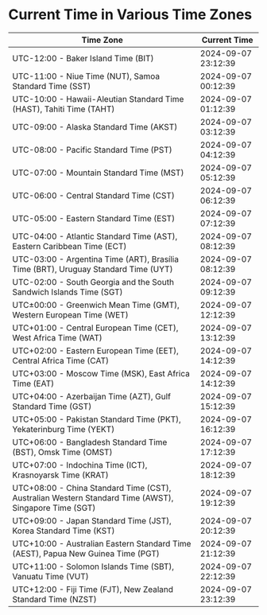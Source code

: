 # Current Time in Various Time Zones

| Time Zone | Current Time |
|-----------|--------------|
| UTC-12:00 - Baker Island Time (BIT) | 2024-09-07 23:12:39 |
| UTC-11:00 - Niue Time (NUT), Samoa Standard Time (SST) | 2024-09-07 00:12:39 |
| UTC-10:00 - Hawaii-Aleutian Standard Time (HAST), Tahiti Time (TAHT) | 2024-09-07 01:12:39 |
| UTC-09:00 - Alaska Standard Time (AKST) | 2024-09-07 03:12:39 |
| UTC-08:00 - Pacific Standard Time (PST) | 2024-09-07 04:12:39 |
| UTC-07:00 - Mountain Standard Time (MST) | 2024-09-07 05:12:39 |
| UTC-06:00 - Central Standard Time (CST) | 2024-09-07 06:12:39 |
| UTC-05:00 - Eastern Standard Time (EST) | 2024-09-07 07:12:39 |
| UTC-04:00 - Atlantic Standard Time (AST), Eastern Caribbean Time (ECT) | 2024-09-07 08:12:39 |
| UTC-03:00 - Argentina Time (ART), Brasília Time (BRT), Uruguay Standard Time (UYT) | 2024-09-07 08:12:39 |
| UTC-02:00 - South Georgia and the South Sandwich Islands Time (SGT) | 2024-09-07 09:12:39 |
| UTC±00:00 - Greenwich Mean Time (GMT), Western European Time (WET) | 2024-09-07 12:12:39 |
| UTC+01:00 - Central European Time (CET), West Africa Time (WAT) | 2024-09-07 13:12:39 |
| UTC+02:00 - Eastern European Time (EET), Central Africa Time (CAT) | 2024-09-07 14:12:39 |
| UTC+03:00 - Moscow Time (MSK), East Africa Time (EAT) | 2024-09-07 14:12:39 |
| UTC+04:00 - Azerbaijan Time (AZT), Gulf Standard Time (GST) | 2024-09-07 15:12:39 |
| UTC+05:00 - Pakistan Standard Time (PKT), Yekaterinburg Time (YEKT) | 2024-09-07 16:12:39 |
| UTC+06:00 - Bangladesh Standard Time (BST), Omsk Time (OMST) | 2024-09-07 17:12:39 |
| UTC+07:00 - Indochina Time (ICT), Krasnoyarsk Time (KRAT) | 2024-09-07 18:12:39 |
| UTC+08:00 - China Standard Time (CST), Australian Western Standard Time (AWST), Singapore Time (SGT) | 2024-09-07 19:12:39 |
| UTC+09:00 - Japan Standard Time (JST), Korea Standard Time (KST) | 2024-09-07 20:12:39 |
| UTC+10:00 - Australian Eastern Standard Time (AEST), Papua New Guinea Time (PGT) | 2024-09-07 21:12:39 |
| UTC+11:00 - Solomon Islands Time (SBT), Vanuatu Time (VUT) | 2024-09-07 22:12:39 |
| UTC+12:00 - Fiji Time (FJT), New Zealand Standard Time (NZST) | 2024-09-07 23:12:39 |
